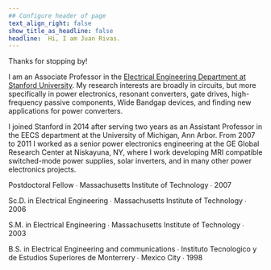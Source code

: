 ```yaml
---
## Configure header of page
text_align_right: false
show_title_as_headline: false
headline:  Hi, I am Juan Rivas.
---
```


<!-- this is a subheadline -->
Thanks for stopping by!

I am an Associate Professor in the [Electrical Engineering Department at Stanford University](https://ee.stanford.edu/). 
My research interests are broadly in circuits, but more specifically in power electronics, resonant converters, gate drives, high-frequency passive components, Wide Bandgap devices, and finding new applications for power converters.

I joined Stanford in 2014 after serving two years as an Assistant Professor in the EECS department at the University of Michigan, Ann Arbor. From 2007 to 2011 I worked as a senior power electronics engineering at the GE Global Research Center at Niskayuna, NY, where I work developing MRI compatible switched-mode power supplies, solar inverters, and in many other power electronics projects. 

<i class="fas fa-plug pr2"></i> Postdoctoral Fellow  &#8729;   Massachusetts Institute of Technology  &#8729;  2007

<i class="fas fa-graduation-cap pr2"></i>Sc.D. in Electrical Engineering  &#8729;
 Massachusetts Institute of Technology  &#8729;  2006

<i class="fas fa-graduation-cap pr2"></i>S.M. in Electrical Engineering  &#8729;
 Massachusetts Institute of Technology  &#8729;  2003
 
<i class="fas fa-graduation-cap pr2"></i>B.S. in Electrical Engineering and communications  &#8729;
 Instituto Tecnologico y de Estudios Superiores de Monterrery &#8729; Mexico City  &#8729;  1998

